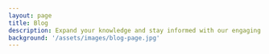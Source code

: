 ```yaml
---
layout: page
title: Blog
description: Expand your knowledge and stay informed with our engaging blog posts.
background: '/assets/images/blog-page.jpg'
---
```


